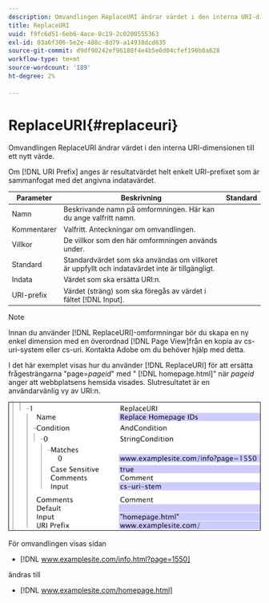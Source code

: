 ```yaml
---
description: Omvandlingen ReplaceURI ändrar värdet i den interna URI-dimensionen till ett nytt värde.
title: ReplaceURI
uuid: f9fc6d51-6eb6-4ace-8c19-2c0200555363
exl-id: 03a6f306-5e2e-488c-8d79-a14938dcd635
source-git-commit: d9df90242ef96188f4e4b5e6d04cfef196b0a628
workflow-type: tm+mt
source-wordcount: '189'
ht-degree: 2%

---
```


# ReplaceURI{#replaceuri}

Omvandlingen ReplaceURI ändrar värdet i den interna URI-dimensionen till ett nytt värde.

Om [!DNL URI Prefix] anges är resultatvärdet helt enkelt URI-prefixet som är sammanfogat med det angivna indatavärdet.

| Parameter | Beskrivning | Standard |
|---|---|---|
| Namn | Beskrivande namn på omformningen. Här kan du ange valfritt namn. |  |
| Kommentarer | Valfritt. Anteckningar om omvandlingen. |  |
| Villkor | De villkor som den här omformningen används under. |  |
| Standard | Standardvärdet som ska användas om villkoret är uppfyllt och indatavärdet inte är tillgängligt. |  |
| Indata | Värdet som ska ersätta URI:n. |  |
| URI-prefix | Värdet (sträng) som ska föregås av värdet i fältet [!DNL Input]. |  |

>[!NOTE]
>
>Innan du använder [!DNL ReplaceURI]-omformningar bör du skapa en ny enkel dimension med en överordnad [!DNL Page View]från en kopia av cs-uri-system eller cs-uri. Kontakta Adobe om du behöver hjälp med detta.

I det här exemplet visas hur du använder [!DNL ReplaceURI] för att ersätta frågesträngarna &quot;page=*pageid*&quot; med &quot; [!DNL homepage.html]&quot; när *pageid* anger att webbplatsens hemsida visades. Slutresultatet är en användarvänlig vy av URI:n.

![](assets/cfg_TransformationType_ReplaceURI.bmp)

För omvandlingen visas sidan

* [!DNL www.examplesite.com/info.html?page=1550]

ändras till

* [!DNL www.examplesite.com/homepage.html]
